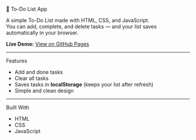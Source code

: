  📝 To-Do List App

A simple To-Do List made with HTML, CSS, and JavaScript.  
You can add, complete, and delete tasks — and your list saves automatically in your browser.

**Live Demo:** [View on GitHub Pages](https://imusleh.github.io/todo-app)

---

 Features
- Add and done tasks  
- Clear all tasks
- Saves tasks in **localStorage** (keeps your list after refresh)  
- Simple and clean design

---

Built With
- HTML  
- CSS  
- JavaScript  
